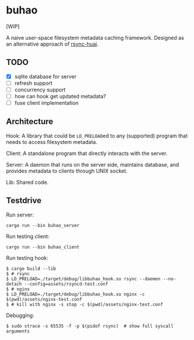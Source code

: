 # buhao

[WIP]

A naive user-space filesystem metadata caching framework.
Designed as an alternative approach of [rsync-huai](https://github.com/tuna/rsync/blob/master/README-huai.md).

## TODO

- [x] sqlite database for server
- [ ] refresh support
- [ ] concurrency support
- [ ] how can hook get updated metadata?
- [ ] fuse client implementation

## Architecture

Hook: A library that could be `LD_PRELOAD`ed to any (supported) program that needs to access filesystem metadata.

Client: A standalone program that directly interacts with the server.

Server: A daemon that runs on the server side, maintains database, and provides metadata to clients through UNIX socket.

Lib: Shared code.

## Testdrive

Run server:

```console
cargo run --bin buhao_server
```

Run testing client:

```console
cargo run --bin buhao_client
```

Run testing hook:

```console
$ cargo build --lib
$ # rsync
$ LD_PRELOAD=./target/debug/libbuhao_hook.so rsync --daemon --no-detach --config=assets/rsyncd-test.conf
$ # nginx
$ LD_PRELOAD=./target/debug/libbuhao_hook.so nginx -c $(pwd)/assets/nginx-test.conf
$ # kill with nginx -s stop -c $(pwd)/assets/nginx-test.conf
```

Debugging:

```console
$ sudo strace -s 65535 -f -p $(pidof rsync)  # show full syscall arguments
```

